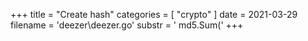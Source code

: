 +++
title = "Create hash"
categories = [ "crypto" ]
date = 2021-03-29
filename = 'deezer\deezer.go'
substr = ' md5.Sum('
+++
